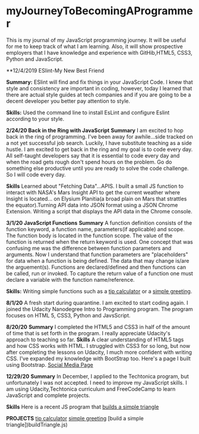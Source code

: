 # myJourneyToBecomingAProgrammer
This is my journal of my JavaScript programming journey. It will be useful for me to keep track of what I am learning.  Also, it will show prospective employers that I have knowledge and experience with GitHib,HTML5, CSS3, Python and JavaScript.


**12/4/2019 ESlint-My New Best Friend

**Summary:** 
ESlint will find and fix things in your JavaScript Code. I knew that style and consistency are important in coding, however,
today I learned that there are actual style guides at tech companies and if you are going to be a decent developer you 
better pay attention to style.

**Skills:** 
Used the command line to install EsLint and configure Eslint according to your style. 


**2/24/20 Back in the Ring with JavaScript**
**Summary**
I am excited to hop back in the ring of programming. I've been away for awhile...side tracked on a not yet successful job search. Luckily, I have substitute teaching as a side hustle.  I am excited to get back in the ring and my goal is to code every day.  All self-taught developers say that it is essential to code every day and when the road gets rough don't spend hours on the problem.  Go do something else productive until you are ready to solve the code challenge. So I will code every day. 

**Skills** 
Learned about "Fetching Data"...APIS. I built a small JS function to interact with NASA's Mars Insight API to get the current weather where Insight is located... on Elysium Planitia(a broad plain on Mars that strattles the equator).Turning API data into JSON format using a JSON Chrome Extension. Writing a script that displays the API data in the Chrome console.

**3/1/20 JavaScript Functions**
**Summary**
A function definition consists of the function keyword, a function name, parameters(if applicable) and scope. The function body is located in the function scope. The value of the function is returned when the return keyword is used.  One concept that was confusing me was the difference between function parameters and arguments. Now I understand that function parameters are "placeholders" for data when a function is being defined. The data that may change is/are the arguement(s). Functions are declared/defined and then functions can be called, run or invoked. To capture the return value of a function one must declare a variable with the function name/reference. 

**Skills:**
Writing simple functions such as a [tip calculator](tipCalculator.js) or a [simple greeting](simpleGreeting.js).

**8/1/20** A fresh start during quarantine.
I am excited to start coding again. I joined the Udacity Nanodegree Intro to Programming program. The program focuses on HTML 5, CSS3, Python and JavsScript. 

**8/20/20**
**Summary** 
I completed the HTML5 and CSS3 in half of the amount of time that is set forth in the program. I really appreciate Udacity's approach to teaching so far. 
**Skills** 
A clear understanding of HTML5 tags and how CSS works with HTML. I struggled with CSS3 for so long, but now after completing the lessons on Udacity, I much more confident with writing CSS. I've expanded my knowledge with BootStrap too. Here's a page I built using Bootstrap. [Social Media Page](./socialMediaPage)

**12/29/20**
**Summary**
In December, I applied to the Techtonica program, but unfortunately I was not accepted.  I need to improve my JavaScript skills. I am using Udacity,Techtonica curriculum and FreeCodeCamp to learn JavaScript and complete projects.

**Skills**
Here is a recent JS program that [builds a simple triangle](buildTriangle.js)

**PROJECTS**
[tip calculator](tipCalculator.js)
[simple greeting](simpleGreeting.js)
[build a simple triangle])buildTriangle.js)


